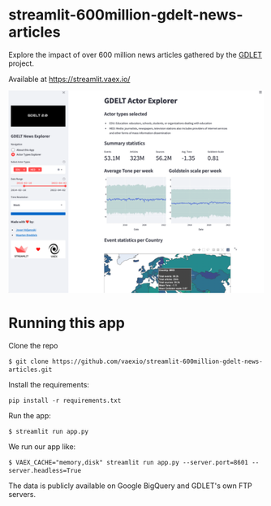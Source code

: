 # streamlit-600million-gdelt-news-articles

Explore the impact of over 600 million news articles gathered by the [GDLET](https://blog.gdeltproject.org/gdelt-2-0-our-global-world-in-realtime/) project.

Available at https://streamlit.vaex.io/

![img](cover.png)

# Running this app

Clone the repo
```
$ git clone https://github.com/vaexio/streamlit-600million-gdelt-news-articles.git
```

Install the requirements:
```
pip install -r requirements.txt
```

Run the app:
```
$ streamlit run app.py
```

We run our app like:
```
$ VAEX_CACHE="memory,disk" streamlit run app.py --server.port=8601 --server.headless=True
```

The data is publicly available on Google BigQuery and GDLET's own FTP servers.
